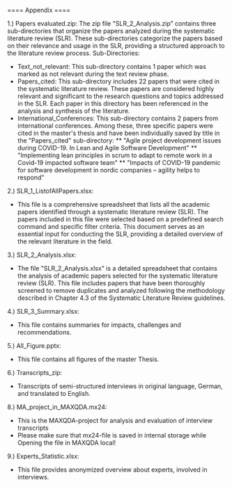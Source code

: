 ==== Appendix ====

1.) Papers evaluated.zip:
The zip file "SLR_2_Analysis.zip" contains three sub-directories that organize the papers analyzed during the systematic literature review (SLR). These sub-directories categorize the papers based on their relevance and usage in the SLR, providing a structured approach to the literature review process.
Sub-Directories:
* Text_not_relevant: This sub-directory contains 1 paper which was marked as not relevant during the text review phase.
* Papers_cited: This sub-directory includes 22 papers that were cited in the systematic literature review. These papers are considered highly relevant and significant to the research questions and topics addressed in the SLR. Each paper in this directory has been referenced in the analysis and synthesis of the literature.
* International_Conferences: This sub-directory contains 2 papers from international conferences. Among these, three specific papers were cited in the master's thesis and have been individually saved by title in the "Papers_cited" sub-directory:
	** "Agile project development issues during COVID-19. In Lean and Agile Software Development"
	** "Implementing lean principles in scrum to adapt to remote work in a Covid-19 impacted software team"
	** "Impacts of COVID-19 pandemic for software development in nordic companies – agility helps to respond"

2.) SLR_1_ListofAllPapers.xlsx:
- This file is a comprehensive spreadsheet that lists all the academic papers identified through a systematic literature review (SLR). The papers included in this file were selected based on a predefined search command and specific filter criteria. This document serves as an essential input for conducting the SLR, providing a detailed overview of the relevant literature in the field.

3.) SLR_2_Analysis.xlsx:
- The file "SLR_2_Analysis.xlsx" is a detailed spreadsheet that contains the analysis of academic papers selected for the systematic literature review (SLR). This file includes papers that have been thoroughly screened to remove duplicates and analyzed following the methodology described in Chapter 4.3 of the Systematic Literature Review guidelines.

4.) SLR_3_Summary.xlsx:
- This file contains summaries for impacts, challenges and recommendations.

5.) All_Figure.pptx:
- This file contains all figures of the master Thesis.

6.) Transcripts_zip:
- Transcripts of semi-structured interviews in original language, German, and translated to English.

8.) MA_project_in_MAXQDA.mx24:
- This is the MAXQDA-project for analysis and evaluation of interview transcripts
- Please make sure that mx24-file is saved in internal storage while Opening the file in MAXQDA local!

9.) Experts_Statistic.xlsx:
- This file provides anonymized overview about experts, involved in interviews.
